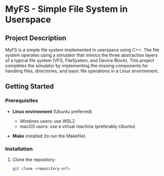 # MyFS - Simple File System in Userspace

## Project Description

MyFS is a simple file system implemented in userspace using C++. The file system operates using a simulator that mimics the three abstraction layers of a typical file system (VFS, FileSystem, and Device Block). This project completes the simulator by implementing the missing components for handling files, directories, and basic file operations in a Linux environment.

## Getting Started

### Prerequisites

- **Linux environment** (Ubuntu preferred)
  - Windows users: use WSL2
  - macOS users: use a virtual machine (preferably Ubuntu)
  
- **Make** installed (to run the Makefile)

### Installation

1. Clone the repository:
   ```bash
   git clone <repository-url>
